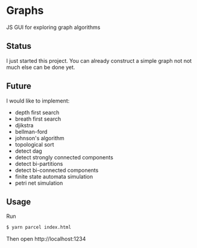 # Graphs

JS GUI for exploring graph algorithms

## Status

I just started this project. You can already construct a simple graph not not much else can be done yet.

## Future

I would like to implement:

* depth first search
* breath first search
* djikstra
* bellman-ford
* johnson's algorithm
* topological sort
* detect dag
* detect strongly connected components
* detect bi-partitions
* detect bi-connected components
* finite state automata simulation
* petri net simulation

## Usage

Run

```sh
$ yarn parcel index.html
```

Then open http://localhost:1234
